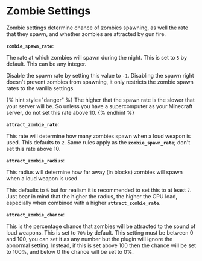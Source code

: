 # Zombie Settings

Zombie settings determine chance of zombies spawning, as well the rate that they spawn, and whether zombies are attracted by gun fire.

**`zombie_spawn_rate`**:

The rate at which zombies will spawn during the night. This is set to `5` by default. This can be any integer.

Disable the spawn rate by setting this value to `-1`. Disabling the spawn right doesn't prevent zombies from spawning, it only restricts the zombie spawn rates to the vanilla settings.

{% hint style="danger" %}
The higher that the spawn rate is the slower that your server will be. So unless you have a supercomputer as your Minecraft server, do not set this rate above 10.
{% endhint %}

**`attract_zombie_rate`**:

This rate will determine how many zombies spawn when a loud weapon is used. This defaults to `2`. Same rules apply as the **`zombie_spawn_rate`**; don't set this rate above 10.

**`attract_zombie_radius`**:

This radius will determine how far away (in blocks) zombies will spawn when a loud weapon is used.

This defaults to `5` but for realism it is recommended to set this to at least `7`. Just bear in mind that the higher the radius, the higher the CPU load, especially when combined with a higher **`attract_zombie_rate`**.

**`attract_zombie_chance`**:

This is the percentage chance that zombies will be attracted to the sound of loud weapons. This is set to `70%` by default. This setting must be between 0 and 100, you can set it as any number but the plugin will ignore the abnormal setting. Instead, if this is set above 100 then the chance will be set to 100%, and below 0 the chance will be set to 0%.
